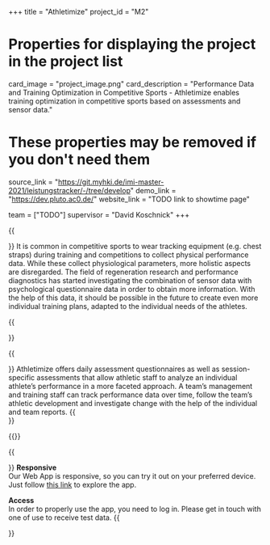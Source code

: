 
+++
title = "Athletimize"
project_id = "M2"

# Properties for displaying the project in the project list
card_image = "project_image.png"
card_description = "Performance Data and Training Optimization in Competitive Sports - Athletimize enables training optimization in competitive sports based on assessments and sensor data."

# These properties may be removed if you don't need them
source_link = "https://git.myhki.de/imi-master-2021/leistungstracker/-/tree/develop"
demo_link = "https://dev.pluto.ac0.de/"
website_link = "TODO link to showtime page"

team = ["TODO"]
supervisor = "David Koschnick"
+++


{{<section title="The Background">}}
It is common in competitive sports to wear tracking equipment (e.g. chest straps) during training and competitions to collect physical performance data. While these collect physiological parameters, more holistic aspects are disregarded.
The field of regeneration research and performance diagnostics has started investigating the combination of sensor data with psychological questionnaire data in order to obtain more information. With the help of this data, it should be possible in the future to create even more individual training plans, adapted to the individual needs of the athletes.

{{</section>}}


{{<section title="Where does Athletimize come in?">}}
Athletimize offers daily assessment questionnaires as well as session-specific assessments that allow athletic staff to analyze an individual athlete’s performance in a more faceted approach. A team’s management and training staff can track performance data over time, follow the team’s athletic development and investigate change with the help of the individual and team reports.
{{</section >}}

{{<mediathek id="TODO">}}

{{<section title="Try it out">}}
**Responsive**\
Our Web App is responsive, so you can try it out on your preferred device. Just follow [this link](https://dev.pluto.ac0.de/) to explore the app.

**Access**\
In order to properly use the app, you need to log in. Please get in touch with one of use to receive test data.
{{</section>}}
